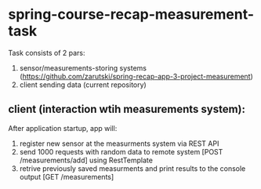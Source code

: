 spring-course-recap-measurement-task
==================

Task consists of 2 pars:
1. sensor/measurements-storing systems (https://github.com/zarutski/spring-recap-app-3-project-measurement)
2. client sending data (current repository)

client (interaction wtih measurements system):
--------------------------
After application startup, app will: 

1. register new sensor at the measurments system via REST API
1. send 1000 requests with random data to remote system [POST /measurements/add] using RestTemplate
2. retrive previously saved measurments and print results to the console output [GET /measurements]
